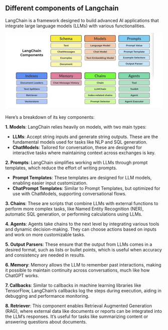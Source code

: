 ## Different components of Langchain

LangChain is a framework designed to build advanced AI applications that integrate large language models (LLMs) with various functionalities. 

![Components of Langchain](/Images/langchain_components.jpg  "Components of Langchain")

Here’s a breakdown of its key components:

**1.  Models**: LangChain relies heavily on models, with two main types:

-   **LLMs**: Accept string inputs and generate string outputs. These are the fundamental models used for tasks like NLP and SQL generation.
-   **ChatModels**: Tailored for conversation, these are designed for interactive tasks where maintaining context across exchanges is key.

**2. Prompts**: LangChain simplifies working with LLMs through prompt templates, which reduce the effort of writing prompts.

-   **Prompt Templates**: These templates are designed for LLM models, enabling easier input customization.
-   **ChatPrompt Templates**: Similar to Prompt Templates, but optimized for use with ChatModels, supporting conversational flows.

**3. Chains**: These are scripts that combine LLMs with external functions to perform more complex tasks, like Named Entity Recognition (NER), automatic SQL generation, or performing calculations using LLMs.

**4. Agents**: Agents take chains to the next level by integrating various tools and dynamic decision-making. They can choose actions based on inputs and work on more customizable tasks.

**5. Output Parsers**: These ensure that the output from LLMs comes in a desired format, such as lists or bullet points, which is useful when accuracy and consistency are needed in results.

**6. Memory**: Memory allows the LLM to remember past interactions, making it possible to maintain continuity across conversations, much like how ChatGPT works.

**7. Callbacks**: Similar to callbacks in machine learning libraries like TensorFlow, LangChain’s callbacks log the steps during execution, aiding in debugging and performance monitoring.

**8. Retriever**: This component enables Retrieval Augmented Generation (RAG), where external data like documents or reports can be integrated into the LLM’s responses. It’s useful for tasks like summarizing content or answering questions about documents.

